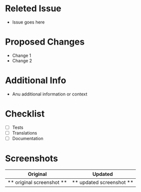 # Releted Issue 
- Issue goes here 
# Proposed Changes 
- Change 1 
- Change 2 
# Additional Info 
- Anu additional information or context 
# Checklist 
- [ ] Tests 
- [ ] Translations 
- [ ] Documentation 

# Screenshots 
Original          |    Updated 
:-------------------------:|:--------------------: 
** original screenshot **  |  ** updated screenshot **
